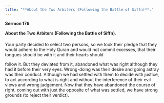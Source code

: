 ```yaml
---
title: "**About the Two Arbiters (Following the Battle of Siffn)**." 
---
```

**Sermon 176**

**About the Two Arbiters \(Following the Battle of Siffn\)**\.

Your party decided to select two persons, so we took their pledge that they would adhere to the Holy Quran and would not commit excesses, that their tongues should be with it and their hearts should

<a id="page615"></a>follow it\. But they deviated from it, abandoned what was right although they had it before their very eyes\. Wrong\-doing was their desire and going astray was their conduct\. Although we had settled with them to decide with justice, to act according to what is right and without the interference of their evil views and wrong judgement\. Now that they have abandoned the course of right, coming out with just the opposite of what was settled, we have strong grounds \(to reject their verdict\)\.

